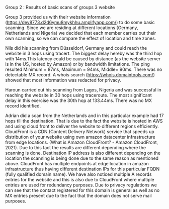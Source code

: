 Group 2 : Results of basic scans of groups 3 website

Group 3 provided us with their website information (https://dev8773.d2d6ymu8mykhhu.amplifyapp.com/) to do some basic scanning. Since we are residing at different locations (Germany, Netherlands and Nigeria) we decided that each member carries out their own scanning, so we can compare the effect of location and time zones.

Nils did his scanning from Düsseldorf, Germany and could reach the website in 3 hops using tracert. The biggest delay hereby was the third hop with 14ms.This latency could be caused by distance (as the website server is in the US, hosted by Amazon) or by bandwidth limitations. The ping resulted Minimum = 87ms, Maximum = 94ms, Middle= 90ms. There was no detectable MX record. A whois search (https://whois.domaintools.com/) showed that most information was redacted for privacy.

Haroun carried out his scanning from Lagos, Nigeria and was successful in reaching the website in 30 hops using traceroute. The most significant delay in this exercise was the 30th hop at 133.44ms. There was no MX record identified.

Adrian did a scan from the Netherlands and in this particular example had 17 hops till the destination. That is due to the fact  the website is hosted in AWS and using cloud front to deliver the website to different regions efficiently. CloudFront is a CDN (Content Delivery Network) service that speeds up distribution of your website using own amazon datacenter infrastructure from edge locations. (What is Amazon CloudFront? - Amazon CloudFront, 2021). Due to this fact the results are different depending where the scanning is done. Destination IP address is also different depending on the location the scanning is being done due to the same reason as mentioned above. CloudFront has multiple endpoints at edge location in amazon infrastructure thus having different destination IPs for this particular FQDN (fully qualified domain name). We have also noticed multiple A records entries for the website and this is also due to CloudFront where multiple entries are used for redundancy purposes. Due to privacy regulations we can see that the contact registered for this domain is general as well as no MX entries present due to the fact that the domain does not serve mail purposes. 
